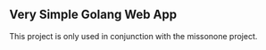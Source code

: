## Very Simple Golang Web App

This project is only used in conjunction with the missonone project.
